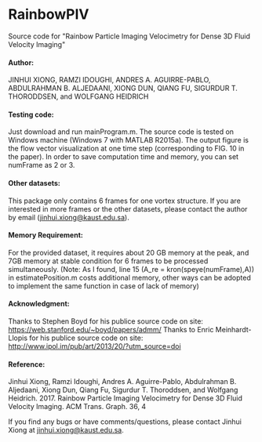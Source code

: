 # RainbowPIV

Source code for "Rainbow Particle Imaging Velocimetry for Dense 3D Fluid Velocity Imaging"

#### Author:

JINHUI XIONG, RAMZI IDOUGHI, ANDRES A. AGUIRRE-PABLO, ABDULRAHMAN B. ALJEDAANI, XIONG DUN, QIANG FU, SIGURDUR T. THORODDSEN, and WOLFGANG HEIDRICH

#### Testing code:

Just download and run mainProgram.m. The source code is tested on Windows machine (Windows 7 with MATLAB R2015a). The output figure is the flow vector visualization at one time step (corresponding to FIG. 10 in the paper). In order to save computation time and memory, you can set numFrame as 2 or 3.

#### Other datasets:

This package only contains 6 frames for one vortex structure. If you are interested in more frames or the other datasets, please contact the author by email (jinhui.xiong@kaust.edu.sa).

#### Memory Requirement:

For the provided dataset, it requires about 20 GB memory at the peak, and 7GB memory at stable condition for 6 frames to be processed simultaneously. (Note: As I found, line 15 (A_re = kron(speye(numFrame),A)) in estimatePosition.m costs additional memory, other ways can be adopted to implement the same function in case of lack of memory)

#### Acknowledgment:

Thanks to Stephen Boyd for his publice source code on site: https://web.stanford.edu/~boyd/papers/admm/
Thanks to Enric Meinhardt-Llopis for his publice source code on site: http://www.ipol.im/pub/art/2013/20/?utm_source=doi

#### Reference:

Jinhui Xiong, Ramzi Idoughi, Andres A. Aguirre-Pablo, Abdulrahman B. Aljedaani, Xiong Dun, Qiang Fu, Sigurdur T. Thoroddsen, and Wolfgang Heidrich. 2017. Rainbow Particle Imaging Velocimetry for Dense 3D Fluid Velocity Imaging. ACM Trans. Graph. 36, 4

If you find any bugs or have comments/questions, please contact Jinhui Xiong at jinhui.xiong@kaust.edu.sa.
